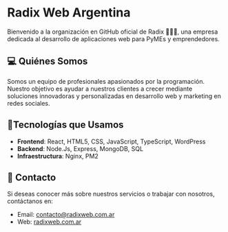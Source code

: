 # Radix Web Argentina
Bienvenido a la organización en GitHub oficial de Radix 🧑🏻‍💻, una empresa dedicada al desarrollo de aplicaciones web para PyMEs y emprendedores.

## 💻 Quiénes Somos
Somos un equipo de profesionales apasionados por la programación. Nuestro objetivo es ayudar a nuestros clientes a crecer mediante soluciones innovadoras y personalizadas en desarrollo web y marketing en redes sociales.

## 🔧Tecnologías que Usamos
- **Frontend**: React, HTML5, CSS, JavaScript, TypeScript, WordPress
- **Backend**: Node.Js, Express, MongoDB, SQL
- **Infraestructura**: Nginx, PM2

## 👤 Contacto
Si deseas conocer más sobre nuestros servicios o trabajar con nosotros, contáctanos en:
- Email: [contacto@radixweb.com.ar](mailto:contacto@radixweb.com.ar "contacto@radixweb.com.ar")
- Web: [radixweb.com.ar](https://radixweb.com.ar/ "radixweb.com.ar")
